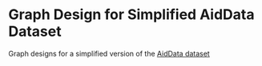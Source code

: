 # Graph Design for Simplified AidData Dataset

Graph designs for a simplified version of the [AidData dataset](https://www.aiddata.org/data/aiddata-core-research-release-level-1-3-1)
